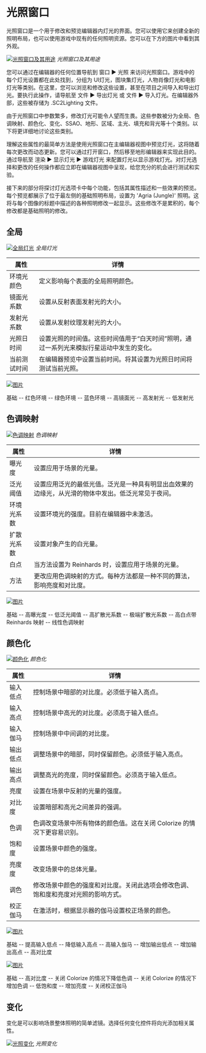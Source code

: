 # 光照窗口

光照窗口是一个用于修改和预览编辑器内灯光的界面。您可以使用它来创建全新的照明布局，也可以使用游戏中现有的任何照明资源。您可以在下方的图片中看到其外观。

[![光照窗口及其用途](./resources/028_Lighting_Window1.png)](./resources/028_Lighting_Window1.png)
*光照窗口及其用途*

您可以通过在编辑器的任何位置导航到 窗口 ▶︎ 光照 来访问光照窗口。游戏中的每个灯光设置都在此处找到，分组为 UI灯光，图块集灯光，人物肖像灯光和电影灯光等类别。在这里，您可以浏览和修改这些设置，甚至在项目之间导入和导出灯光。要执行此操作，请导航至 文件 ▶︎ 导出灯光 或 文件 ▶︎ 导入灯光。在编辑器外部，这些被存储为 .SC2Lighting 文件。

由于光照窗口中参数繁多，修改灯光可能令人望而生畏。这些参数被分为全局、色调映射、颜色化、变化、SSAO、地形、区域、主光、填充和背光等十个类别。以下将更详细地讨论这些类别。

理解这些属性的最简单方法是使用光照窗口在主编辑器视图中预览灯光，这将随着每次更改而动态更新。您可以通过打开窗口，然后移至地形编辑器来实现此目的。通过导航至 渲染 ▶︎ 显示灯光 ▶︎ 游戏灯光 来配置灯光以显示游戏灯光。对灯光选择和更改的任何操作都应立即在编辑器视图中呈现，给您充分的机会进行测试和实验。

接下来的部分将探讨灯光选项卡中每个功能，包括其属性描述和一些效果的预览。每个预览都展示了位于最左侧的基础照明布局，设置为 'Agria (Jungle)' 照明。这将与每个图像的标题中描述的各种照明修改一起显示。这些修改不是累积的，每个修改都是基础照明的修改。

## 全局

[![全局灯光](./resources/028_Lighting_Window2.png)](./resources/028_Lighting_Window2.png)
*全局灯光*

| 属性               | 详情                                                                                                          |
| ------------------ | ------------------------------------------------------------------------------------------------------------- |
| 环境光颜色       | 定义影响每个表面的全局照明颜色。                                                                           |
| 镜面光系数       | 设置从反射表面发射光的大小。                                                                              |
| 发射光系数       | 设置从发射纹理发射光的大小。                                                                             |
| 光照日时间       | 设置光照的时间值。这些时间值用于“白天时间”照明，通过一系列光来模拟行星运动中发生的变化。 |
| 当前测试时间     | 在编辑器预览中设置当前时间。将其设置为光照日时间将测试当前光照。                                 |

[![图片](./resources/028_Lighting_Window3.png)](./resources/028_Lighting_Window3.png)

基础 -- 红色环境 -- 绿色环境 -- 蓝色环境 -- 高镜面光 -- 高发射光 -- 低发射光

## 色调映射

[![色调映射](./resources/028_Lighting_Window4.png)](./resources/028_Lighting_Window4.png)
*色调映射*

| 属性                | 详情                                                                                                                                                  |
| ------------------- | ----------------------------------------------------------------------------------------------------------------------------------------------------- |
| 曝光度              | 设置应用于场景的光量。                                                                                                                               |
| 泛光阈值            | 设置应用泛光的最低光值。泛光是一种具有明显出血效果的边缘光，从光滑的物体中发出。低泛光常见于夜间。                                            |
| 环境光系数          | 设置环境光的强度。目前在编辑器中未激活。                                                                                                              |
| 扩散光系数          | 设置对象产生的白光量。                                                                                                                               |
| 白点                | 当方法设置为 Reinhards 时，设置应用于场景的光量。                                                                                                     |
| 方法                | 更改应用色调映射的方式。每种方法都是一种不同的算法，影响亮度和对比度。                                                                               |

[![图片](./resources/028_Lighting_Window5.png)](./resources/028_Lighting_Window5.png)

基础 -- 高曝光度 -- 低泛光阈值 -- 高扩散光系数 -- 极端扩散光系数 -- 高白点带 Reinhards 映射 -- 线性色调映射

## 颜色化

[![颜色化](./resources/028_Lighting_Window6.png)](./resources/028_Lighting_Window6.png)
*颜色化*

| 属性            | 详情                                                                                                                         |
| --------------- | --------------------------------------------------------------------------------------------------------------------------- |
| 输入低点      | 控制场景中暗部的对比度。必须低于输入高点。                                                                              |
| 输入高点      | 控制场景中高光的对比度。必须高于输入低点。                                                                              |
| 输入伽马      | 控制场景中中间调的对比度。                                                                                                |
| 输出低点      | 调整场景中的暗部，同时保留颜色。必须低于输入高点。                                                                    |
| 输出高点      | 调整高光的亮度，同时保留颜色。必须高于输入低点。                                                                      |
| 亮度            | 设置在场景中反射的光量的强度。                                                                                           |
| 对比度          | 设置暗部和高光之间差异的强调。                                                                                          |
| 色调            | 色调改变场景中所有物体的颜色值。这在关闭 Colorize 的情况下更容易识别。                                           |
| 饱和度          | 设置场景中颜色的强度。                                                                                                    |
| 亮度度          | 改变场景中的总体光量。                                                                                                   |
| 调色            | 修改场景中颜色的强度和对比度。关闭此选项会修改色调、饱和度和亮度对光照的影响方式。                            |
| 校正伽马    | 在激活时，根据显示器的伽马设置校正场景的颜色。                                                                          |

[![图片](./resources/028_Lighting_Window7.png)](./resources/028_Lighting_Window7.png)

基础 -- 提高输入低点 -- 降低输入高点 -- 高输入伽马 -- 增加输出低点 -- 增加输出高点 -- 高对比度

[![图片](./resources/028_Lighting_Window8.png)](./resources/028_Lighting_Window8.png)

基础 -- 高对比度 -- 关闭 Colorize 的情况下降低色调 -- 关闭 Colorize 的情况下增加色调 -- 低饱和度 -- 增加亮度 -- 关闭校正伽马

## 变化

变化是可以影响场景整体照明的简单滤镜。选择任何变化控件将向光添加相关属性。

[![光照变化](./resources/028_Lighting_Window9.png)](./resources/028_Lighting_Window9.png)
*光照变化*